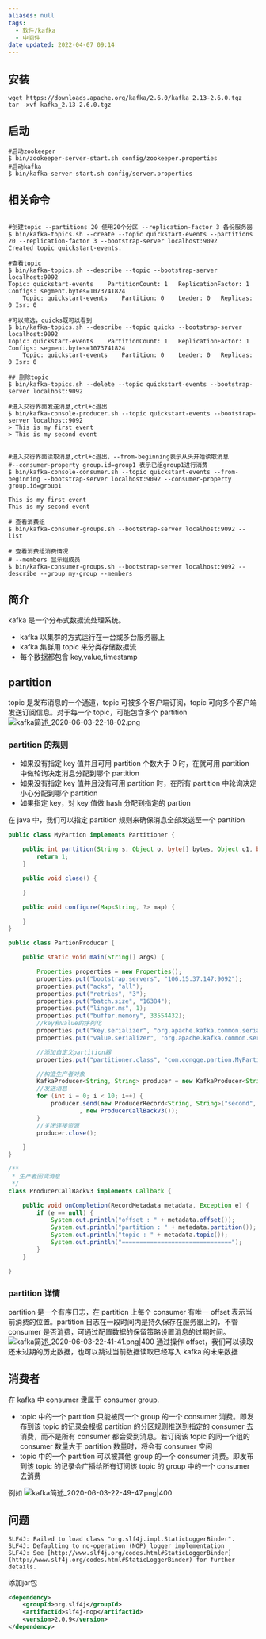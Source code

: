 ```yaml
---
aliases: null
tags:
  - 软件/kafka
  - 中间件
date updated: 2022-04-07 09:14
---
```


## 安装

```shell
wget https://downloads.apache.org/kafka/2.6.0/kafka_2.13-2.6.0.tgz
tar -xvf kafka_2.13-2.6.0.tgz
```

## 启动

```shell
#启动zookeeper
$ bin/zookeeper-server-start.sh config/zookeeper.properties
#启动kafka
$ bin/kafka-server-start.sh config/server.properties
```

## 相关命令

```shell

#创建topic --partitions 20 使用20个分区 --replication-factor 3 备份服务器
$ bin/kafka-topics.sh --create --topic quickstart-events --partitions 20 --replication-factor 3 --bootstrap-server localhost:9092
Created topic quickstart-events.

#查看topic
$ bin/kafka-topics.sh --describe --topic --bootstrap-server localhost:9092
Topic: quickstart-events    PartitionCount: 1   ReplicationFactor: 1    Configs: segment.bytes=1073741824
    Topic: quickstart-events    Partition: 0    Leader: 0   Replicas: 0 Isr: 0

#可以筛选，quicks既可以看到
$ bin/kafka-topics.sh --describe --topic quicks --bootstrap-server localhost:9092
Topic: quickstart-events    PartitionCount: 1   ReplicationFactor: 1    Configs: segment.bytes=1073741824
    Topic: quickstart-events    Partition: 0    Leader: 0   Replicas: 0 Isr: 0

## 删除topic
$ bin/kafka-topics.sh --delete --topic quickstart-events --bootstrap-server localhost:9092

#进入交行界面发送消息,ctrl+c退出
$ bin/kafka-console-producer.sh --topic quickstart-events --bootstrap-server localhost:9092
> This is my first event
> This is my second event


#进入交行界面读取消息,ctrl+c退出，--from-beginning表示从头开始读取消息
#--consumer-property group.id=group1 表示已组group1进行消费
$ bin/kafka-console-consumer.sh --topic quickstart-events --from-beginning --bootstrap-server localhost:9092 --consumer-property group.id=group1

This is my first event
This is my second event

# 查看消费组
$ bin/kafka-consumer-groups.sh --bootstrap-server localhost:9092 --list

# 查看消费组消费情况
# --members 显示组成员
$ bin/kafka-consumer-groups.sh --bootstrap-server localhost:9092 --describe --group my-group --members

```

## 简介

kafka 是一个分布式数据流处理系统。

- kafka 以集群的方式运行在一台或多台服务器上
- kafka 集群用 topic 来分类存储数据流
- 每个数据都包含 key,value,timestamp

## partition

topic 是发布消息的一个通道，topic 可被多个客户端订阅，topic 可向多个客户端发送订阅信息。对于每一个 topic，可能包含多个 partition
![kafka简述_2020-06-03-22-18-02.png](kafka简述_2020-06-03-22-18-02.png)

### partition 的规则

- 如果没有指定 key 值并且可用 partition 个数大于 0 时，在就可用 partition 中做轮询决定消息分配到哪个 partition
- 如果没有指定 key 值并且没有可用 partition 时，在所有 partition 中轮询决定小心分配到哪个 partition
- 如果指定 key，对 key 值做 hash 分配到指定的 partion

在 java 中，我们可以指定 partition 规则来确保消息全部发送至一个 partition

```java
public class MyPartion implements Partitioner {

    public int partition(String s, Object o, byte[] bytes, Object o1, byte[] bytes1, Cluster cluster) {
        return 1;
    }

    public void close() {

    }

    public void configure(Map<String, ?> map) {

    }
}
```

```java
public class PartionProducer {

    public static void main(String[] args) {

        Properties properties = new Properties();
        properties.put("bootstrap.servers", "106.15.37.147:9092");
        properties.put("acks", "all");
        properties.put("retries", "3");
        properties.put("batch.size", "16384");
        properties.put("linger.ms", 1);
        properties.put("buffer.memory", 33554432);
        //key和value的序列化
        properties.put("key.serializer", "org.apache.kafka.common.serialization.StringSerializer");
        properties.put("value.serializer", "org.apache.kafka.common.serialization.StringSerializer");

        //添加自定义partition器
        properties.put("partitioner.class", "com.congge.partion.MyPartion");

        //构造生产者对象
        KafkaProducer<String, String> producer = new KafkaProducer<String, String>(properties);
        //发送消息
        for (int i = 0; i < 10; i++) {
            producer.send(new ProducerRecord<String, String>("second", "congge-self ", "val = " + i)
                    , new ProducerCallBackV3());
        }
        //关闭连接资源
        producer.close();

    }
}

/**
 * 生产者回调消息
 */
class ProducerCallBackV3 implements Callback {

    public void onCompletion(RecordMetadata metadata, Exception e) {
        if (e == null) {
            System.out.println("offset : " + metadata.offset());
            System.out.println("partition : " + metadata.partition());
            System.out.println("topic : " + metadata.topic());
            System.out.println("===============================");
        }
    }

}
```

### partition 详情

partition 是一个有序日志，在 partition 上每个 consumer 有唯一 offset 表示当前消费的位置。partition 日志在一段时间内是持久保存在服务器上的，不管 consumer 是否消费，可通过配置数据的保留策略设置消息的过期时间。
![kafka简述_2020-06-03-22-41-41.png|400](kafka简述_2020-06-03-22-41-41.png)
通过操作 offset，我们可以读取还未过期的历史数据，也可以跳过当前数据读取已经写入 kafka 的未来数据

## 消费者

在 kafka 中 consumer 隶属于 consumer group.

- topic 中的一个 partition 只能被同一个 group 的一个 consumer 消费。即发布到该 topic 的记录会根据 partition 的分区规则推送到指定的 consumer 去消费，而不是所有 consumer 都会受到消息。若订阅该 topic 的同一个组的 consumer 数量大于 partition 数量时，将会有 consumer 空闲
- topic 中的一个 partition 可以被其他 group 的一个 consumer 消费。即发布到该 topic 的记录会广播给所有订阅该 topic 的 group 中的一个 consumer 去消费

例如
![kafka简述_2020-06-03-22-49-47.png|400](kafka简述_2020-06-03-22-49-47.png)


## 问题

```log
SLF4J: Failed to load class "org.slf4j.impl.StaticLoggerBinder".  
SLF4J: Defaulting to no-operation (NOP) logger implementation  
SLF4J: See [http://www.slf4j.org/codes.html#StaticLoggerBinder](http://www.slf4j.org/codes.html#StaticLoggerBinder) for further details.
```

添加jar包

```xml
<dependency>
    <groupId>org.slf4j</groupId>
    <artifactId>slf4j-nop</artifactId>
    <version>2.0.9</version>
</dependency>
```